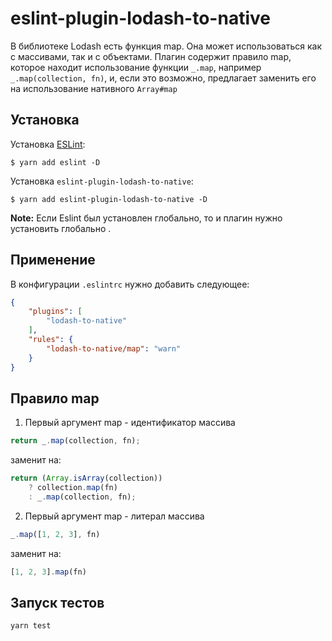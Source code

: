 # eslint-plugin-lodash-to-native

В библиотеке Lodash есть функция map. Она может использоваться как с массивами, так и с объектами.
Плагин содержит правило map, которое находит использование функции `_.map`, например `_.map(collection, fn)`, и, если это возможно, предлагает заменить его на использование нативного `Array#map`

## Установка

Установка [ESLint](http://eslint.org):

```
$ yarn add eslint -D
```

Установка `eslint-plugin-lodash-to-native`:

```
$ yarn add eslint-plugin-lodash-to-native -D
```

**Note:** Если Eslint был установлен глобально, то и плагин нужно установить глобально .

## Применение

В конфигурации `.eslintrc` нужно добавить следующее:

```json
{
    "plugins": [
        "lodash-to-native"
    ],
    "rules": {
        "lodash-to-native/map": "warn"
    }
}
```

## Правило map
1) Первый аргумент map - идентификатор массива
```js
return _.map(collection, fn);
```
заменит на:
```js
return (Array.isArray(collection)) 
    ? collection.map(fn)
    : _.map(collection, fn);
```
2) Первый аргумент map - литерал массива
```js
_.map([1, 2, 3], fn)
```
заменит на:
```js
[1, 2, 3].map(fn)
```

## Запуск тестов
```
yarn test
```







